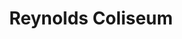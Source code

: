 ---
events:
- building: Reynolds Coliseum
  categories: reynolds-coliseum
  description: Ed Leftwich became the first African American to be recruited to the
    basketball team, and the first to receive a scholarship as a freshman.
  event_decade: '1960'
  event_id: '5'
  excerpt: Ed Leftwich became the first African American to be recruited to the basketball
    team, and the first to receive a scholarship as a freshman.
  image id (orig): 0008049
  image_caption: Ed Leftwich, N. C. State
  image_id: 0008049
  image_link: https://d.lib.ncsu.edu/collections/catalog/0008049
  start_date: 01/01/1968
  title: First African American recruited for basketball
  year: '1968'
- building: Reynolds Coliseum
  categories: reynolds-coliseum
  description: Al Heartley became the first African American on the men's varsity
    basketball team in 1968.  In the same season (1968-1969) he was among the first
    African Americans to earn a full basketball scholarship at NC State. He later
    became the first African American captain of the team (1970-1971), and the first
    African American to win the Alumni Athletics trophy (1971).
  event_decade: '1960'
  event_id: '6'
  excerpt: Al Heartley became the first African American on the men's varsity basketball
    team in 1968.  In the same season (1968-1969) he was among the first African Americans
    to earn a full basketball scholarship at NC State. He later became the first African
    American captain of the team (1970-1971), and the first African American to win
    the Alumni Athletics trophy (1971).
  image id (orig): 0007995
  image_caption: Guard Al Heartley, N.C. State University basketball
  image_id: 0007995
  image_link: https://d.lib.ncsu.edu/collections/catalog/0007995
  start_date: 11/01/1968
  title: First African American on Men's Varsity Basketball Team
  year: '1968'
- building: Reynolds Coliseum
  categories: reynolds-coliseum
  description: David Thompson was named NC State's first African American All-American
    winner in basketball. In 2012 he was inducted into the NC State Athletics Hall
    of Fame.
  event_decade: '1970'
  event_id: '13'
  excerpt: David Thompson was named NC State's first African American All-American
    winner in basketball. In 2012 he was inducted into the NC State Athletics Hall
    of Fame.
  image id (orig): 0008152
  image_caption: David Thompson
  image_id: 0008152
  image_link: https://d.lib.ncsu.edu/collections/catalog/0008152
  start_date: 01/01/1973
  title: First African American All-American winner
  year: '1973'
- building: Reynolds Coliseum
  categories: reynolds-coliseum
  description: Presidential candidate Barack Obama appeared before a crowd at Reynolds
    Coliseum shortly after defeating rivals in the Democratic presidential primaries.
  event_decade: '2000'
  event_id: '38'
  excerpt: Presidential candidate Barack Obama appeared before a crowd at Reynolds
    Coliseum shortly after defeating rivals in the Democratic presidential primaries.
  image id (orig): 3funk_ObamaVisitsNCSU_033
  image_caption: Barack Obama speaking at rally at Reynolds Coliseum
  image_id: 3funk_ObamaVisitsNCSU_033
  image_link: https://d.lib.ncsu.edu/collections/catalog/3funk_ObamaVisitsNCSU_033
  start_date: 05/06/2008
  title: Candidate Barack Obama Visit
  year: '2008'
- building: Reynolds Coliseum
  categories: reynolds-coliseum
  description: President Barack Obama spoke before an audience in Reynolds Coliseum.
    During the speech he promoted the American Jobs Act.
  event_decade: '2010'
  event_id: '43'
  excerpt: President Barack Obama spoke before an audience in Reynolds Coliseum. During
    the speech he promoted the American Jobs Act.
  image id (orig): mc00336-Obama2011-015-Pres-Obama-Speaking
  image_caption: Obama speaking
  image_id: mc00336-Obama2011-015-Pres-Obama-Speaking
  image_link: https://d.lib.ncsu.edu/collections/catalog/mc00336-Obama2011-015-Pres-Obama-Speaking
  start_date: 09/14/2011
  title: President Obama at Rally
  year: '2011'
- audio_id: sa-rwb-009
  building: Reynolds Coliseum
  categories: reynolds-coliseum
  description: Alfred "Al" Heartley and William Cooper became the first African American
    members of the freshman basketball team. Heartley later went on to play on the
    varsity team.
  event_decade: '1960'
  event_id: '47'
  excerpt: Alfred "Al" Heartley and William Cooper became the first African American
    members of the freshman basketball team. Heartley later went on to play on the
    varsity team.
  image id (orig): 0008790
  image_caption: N.C. State freshmen basketball team, 1967
  image_id: 0008790
  image_link: https://d.lib.ncsu.edu/collections/catalog/0008790
  redirect_from: /events/1/index.html
  start_date: 01/01/1967
  title: First African American Freshman Basketball Players
  year: '1967'
- audio_id: sa-rwb-019
  building: Reynolds Coliseum
  categories: reynolds-coliseum
  description: A Women's Basketball team was established for the first time. The team
    included two African American women, Gwen Jenkins and Cynthia Steele.
  event_decade: '1970'
  event_id: '73'
  excerpt: A Women's Basketball team was established for the first time. The team
    included two African American women, Gwen Jenkins and Cynthia Steele.
  image id (orig): 0012288
  image_caption: 1974-1975 N.C. State University women's basketball team
  image_id: 0012288
  image_link: https://d.lib.ncsu.edu/collections/catalog/0012288
  redirect_from: /events/27/index.html
  start_date: 1/1/1974
  title: First Women's Basketball Team
  year: '1974'
- building: Reynolds Coliseum
  categories: reynolds-coliseum
  description: Norma Wright Garcia became the first African American woman to receive
    an undergraduate degree, earning a BA in history.
  event_decade: '1960'
  event_id: '84'
  excerpt: Norma Wright Garcia became the first African American woman to receive
    an undergraduate degree, earning a BA in history.
  image id (orig): 0228105
  image_caption: Graduation in Reynolds Coliseum
  image_id: 0228105
  image_link: https://d.lib.ncsu.edu/collections/catalog/0228105
  redirect_from: /events/16/index.html
  start_date: 1/1/1966
  title: First African American Woman Undgergraduate Degree Recipient
  year: '1966'
- building: Reynolds Coliseum
  categories: reynolds-coliseum
  description: Irwin Holmes earned a B.S. in Electrical Engineering, making him the
    first African American undergraduate to receive a degree at NC State.
  event_decade: '1960'
  event_id: '91'
  excerpt: Irwin Holmes earned a B.S. in Electrical Engineering, making him the first
    African American undergraduate to receive a degree at NC State.
  image id (orig): '0012024'
  image_caption: Irwin Holmes on tennis court
  image_id: '0012024'
  image_link: https://d.lib.ncsu.edu/collections/catalog/ua023_004-004-am0027-000-021
  redirect_from: /events/6/index.html
  start_date: 01/01/1960
  title: First African American Undergraduate Degree Conferred
  year: '1960'
- building: Reynolds Coliseum
  categories: reynolds-coliseum
  description: Robert Clemons received a professional degree in Electrical Engineering
    (PREE), becoming the first African American to graduate from NC State.
  event_decade: '1950'
  event_id: '92'
  excerpt: Robert Clemons received a professional degree in Electrical Engineering
    (PREE), becoming the first African American to graduate from NC State.
  image id (orig): 0002910
  image_caption: Reynolds Coliseum
  image_id: 0002910
  image_link: https://d.lib.ncsu.edu/collections/catalog/0002910
  redirect_from: /events/4/index.html
  start_date: 1/1/1957
  title: First African American Graduate
  year: '1957'
lat: '35.783501'
layout: post
leafleticon: /demostite/assets/leaflet/img/group.svg
lng: '-78.669899'
order: 9
permalink: places/reynolds-coliseum/
place: reynolds-coliseum
title: Reynolds Coliseum

---